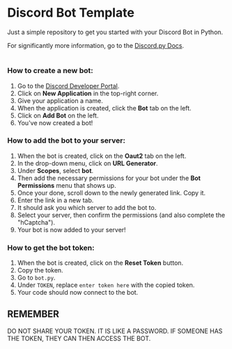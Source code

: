 # Discord Bot Template
Just a simple repository to get you started with your Discord Bot in Python.

For significantly more information, go to the [Discord.py Docs](https://discordpy.readthedocs.io/en/stable/).

#

### How to create a new bot:
1. Go to the [Discord Developer Portal](https://discord.com/developers/applications).
2. Click on **New Application** in the top-right corner.
3. Give your application a name.
4. When the application is created, click the **Bot** tab on the left.
5. Click on **Add Bot** on the left.
6. You've now created a bot!

### How to add the bot to your server:
1. When the bot is created, click on the **Oaut2** tab on the left.
2. In the drop-down menu, click on **URL Generator**.
3. Under **Scopes**, select **bot**.
4. Then add the necessary permissions for your bot under the **Bot Permissions** menu that shows up.
5. Once your done, scroll down to the newly generated link. Copy it.
6. Enter the link in a new tab.
7. It should ask you which server to add the bot to.
8. Select your server, then confirm the permissions (and also complete the "hCaptcha").
9. Your bot is now added to your server!

### How to get the bot token:
1. When the bot is created, click on the **Reset Token** button.
2. Copy the token.
3. Go to `bot.py`.
4. Under `TOKEN`, replace `enter token here` with the copied token.
5. Your code should now connect to the bot.

## REMEMBER
DO NOT SHARE YOUR TOKEN. IT IS LIKE A PASSWORD. IF SOMEONE HAS THE TOKEN, THEY CAN THEN ACCESS THE BOT.
